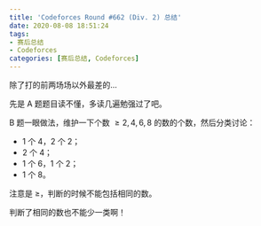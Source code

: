 ```yaml
---
title: 'Codeforces Round #662 (Div. 2) 总结'
date: 2020-08-08 18:51:24
tags: 
- 赛后总结
- Codeforces
categories: [赛后总结, Codeforces]
---
```


除了打的前两场场以外最差的...

<!--more-->

先是 A 题题目读不懂，多读几遍勉强过了吧。

B 题一眼做法，维护一下个数 $\ge 2, 4, 6, 8$ 的数的个数，然后分类讨论：
- 1 个 4，2 个 2；
- 2 个 4；
- 1 个 6，1 个 2；
- 1 个 8。

注意是 $\ge$，判断的时候不能包括相同的数。

判断了相同的数也不能少一类啊！


